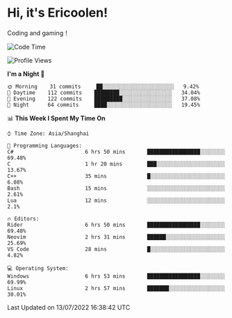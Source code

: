 # Hi, it's Ericoolen!
Coding and gaming！

<!--START_SECTION:waka-->
![Code Time](http://img.shields.io/badge/Code%20Time-330%20hrs%206%20mins-blue)

![Profile Views](http://img.shields.io/badge/Profile%20Views-3-blue)

**I'm a Night 🦉** 

```text
🌞 Morning    31 commits     ██░░░░░░░░░░░░░░░░░░░░░░░   9.42% 
🌆 Daytime    112 commits    ████████░░░░░░░░░░░░░░░░░   34.04% 
🌃 Evening    122 commits    █████████░░░░░░░░░░░░░░░░   37.08% 
🌙 Night      64 commits     ████░░░░░░░░░░░░░░░░░░░░░   19.45%

```


📊 **This Week I Spent My Time On** 

```text
⌚︎ Time Zone: Asia/Shanghai

💬 Programming Languages: 
C#                       6 hrs 50 mins       █████████████████░░░░░░░░   69.48% 
C                        1 hr 20 mins        ███░░░░░░░░░░░░░░░░░░░░░░   13.67% 
C++                      35 mins             █░░░░░░░░░░░░░░░░░░░░░░░░   6.08% 
Bash                     15 mins             ░░░░░░░░░░░░░░░░░░░░░░░░░   2.61% 
Lua                      12 mins             ░░░░░░░░░░░░░░░░░░░░░░░░░   2.1%

🔥 Editors: 
Rider                    6 hrs 50 mins       █████████████████░░░░░░░░   69.48% 
Neovim                   2 hrs 31 mins       ██████░░░░░░░░░░░░░░░░░░░   25.69% 
VS Code                  28 mins             █░░░░░░░░░░░░░░░░░░░░░░░░   4.82%

💻 Operating System: 
Windows                  6 hrs 53 mins       █████████████████░░░░░░░░   69.99% 
Linux                    2 hrs 57 mins       ███████░░░░░░░░░░░░░░░░░░   30.01%

```


 Last Updated on 13/07/2022 16:38:42 UTC
<!--END_SECTION:waka-->

